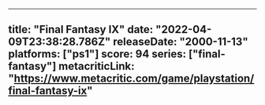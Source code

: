 
---
title: "Final Fantasy IX"
date: "2022-04-09T23:38:28.786Z"
releaseDate: "2000-11-13"
platforms: ["ps1"]
score: 94
series: ["final-fantasy"]
metacriticLink: "https://www.metacritic.com/game/playstation/final-fantasy-ix"
---
